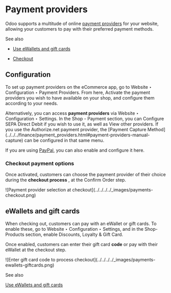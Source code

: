 # Payment providers

Odoo supports a multitude of online [payment
providers](../../../finance/payment_providers.html) for your website, allowing
your customers to pay with their preferred payment methods.

See also

  * [Use eWallets and gift cards](../../../sales/sales/products_prices/ewallets_giftcards.html)

  * [Checkout](checkout.html)

## Configuration

To set up payment providers on the eCommerce app, go to Website ‣
Configuration ‣ Payment Providers. From here, Activate the payment providers
you wish to have available on your shop, and configure them according to your
needs.

Alternatively, you can access **payment providers** via Website ‣
Configuration ‣ Settings. In the Shop - Payment section, you can Configure
SEPA Direct Debit if you wish to use it, as well as View other providers. If
you use the Authorize.net payment provider, the [Payment Capture
Method](../../../finance/payment_providers.html#payment-providers-manual-
capture) can be configured in that same menu.

If you are using [PayPal](../../../finance/payment_providers/paypal.html), you
can also enable and configure it here.

### Checkout payment options

Once activated, customers can choose the payment provider of their choice
during the **checkout process** , at the Confirm Order step.

![Payment provider selection at checkout](../../../../_images/payments-
checkout.png)

## eWallets and gift cards

When checking out, customers can pay with an eWallet or gift cards. To enable
these, go to Website ‣ Configuration ‣ Settings, and in the Shop-Products
section, enable Discounts, Loyalty & Gift Card.

Once enabled, customers can enter their gift card **code** or pay with their
eWallet at the checkout step.

![Enter gift card code to process checkout](../../../../_images/payments-
ewallets-giftcards.png)

See also

[Use eWallets and gift
cards](../../../sales/sales/products_prices/ewallets_giftcards.html)

